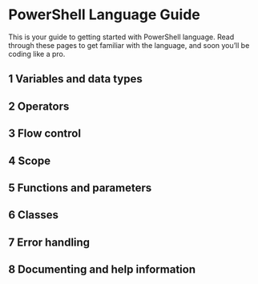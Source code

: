 #  PowerShell Language Guide

This is your guide to getting started with PowerShell language. Read through
these pages to get familiar with the language, and soon you’ll be coding like a pro.

##  1  Variables and data types
##  2  Operators
##  3  Flow control
##  4  Scope
##  5  Functions and parameters
##  6  Classes
##  7  Error handling
##  8  Documenting and help information
